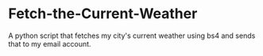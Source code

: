# Fetch-the-Current-Weather
A python script that fetches my city's current weather using bs4 and sends that to my email account.
